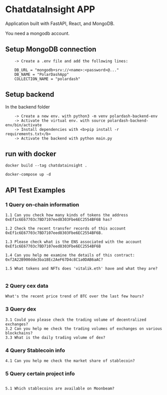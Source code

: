 
# ChatdataInsight APP

Application built with FastAPI, React, and MongoDB. 

You need a mongodb account. 

## Setup MongoDB connection

``` 
    -> Create a .env file and add the following lines: 

    DB_URL = "mongodb+srv://<name>:<password>@..."
    DB_NAME = "PolarDashApp"
    COLLECTION_NAME = "polardash"

```

## Setup backend

In the backend folder
```
    -> Create a new env. with python3 -m venv polardash-backend-env
    -> Activate the virtual env. with source polardash-backend-env/bin/activate 
    -> Install dependencies with <b>pip install -r requirements.txt</b>
    -> Activate the backend with python main.py

```

## run with docker
```
docker build --tag chatdatainsight .

docker-compose up -d
```

## API Test Examples

### 1 Query on-chain information

```
1.1 Can you check how many kinds of tokens the address 0xEf1c6E67703c7BD7107eed8303Fbe6EC2554BF6B has?

1.2 Check the recent transfer records of this account 0xEf1c6E67703c7BD7107eed8303Fbe6EC2554BF6B.

1.3 Please check what is the ENS associated with the account 0xEf1c6E67703c7BD7107eed8303Fbe6EC2554BF6B

1.4 Can you help me examine the details of this contract: 0xf2A22B900dde3ba18Ec2AeF67D4c8C1a0DAB6aAC?

1.5 What tokens and NFTs does 'vitalik.eth' have and what they are?
```
```
```

### 2 Query cex data

```
What's the recent price trend of BTC over the last few hours?
```

### 3 Query dex

```
3.1 Could you please check the trading volume of decentralized exchanges?
3.2 Can you help me check the trading volumes of exchanges on various blockchains?
3.3 What is the daily trading volume of dex?

```
### 4 Query Stablecoin info

```
4.1 Can you help me check the market share of stablecoin?

```

### 5 Query certain project info

```

5.1 Which stablecoins are available on Moonbeam?

```

